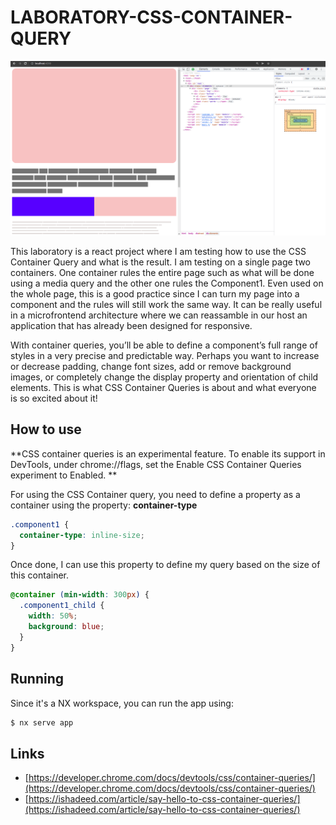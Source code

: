 # LABORATORY-CSS-CONTAINER-QUERY

![./documentation/example.png](./documentation/example.png)

This laboratory is a react project where I am testing how to use the CSS Container Query and what is the result. I am testing on a single page two containers. One container rules the entire page such as what will be done using a media query and the other one rules the Component1. Even used on the whole page, this is a good practice since I can turn my page into a component and the rules will still work the same way. It can be really useful in a microfrontend architecture where we can reassamble in our host an application that has already been designed for responsive.

With container queries, you’ll be able to define a component’s full range of styles in a very precise and predictable way. Perhaps you want to increase or decrease padding, change font sizes, add or remove background images, or completely change the display property and orientation of child elements. This is what CSS Container Queries is about and what everyone is so excited about it!

## How to use

**CSS container queries is an experimental feature. To enable its support in DevTools, under chrome://flags, set the Enable CSS Container Queries experiment to Enabled.
**

For using the CSS Container query, you need to define a property as a container using the property: **container-type**

```css
.component1 {
  container-type: inline-size;
}
```

Once done, I can use this property to define my query based on the size of this container.

```css
@container (min-width: 300px) {
  .component1_child {
    width: 50%;
    background: blue;
  }
}
```

## Running

Since it's a NX workspace, you can run the app using:

```bash
$ nx serve app
```

## Links

- [https://developer.chrome.com/docs/devtools/css/container-queries/](https://developer.chrome.com/docs/devtools/css/container-queries/)
- [https://ishadeed.com/article/say-hello-to-css-container-queries/](https://ishadeed.com/article/say-hello-to-css-container-queries/)

